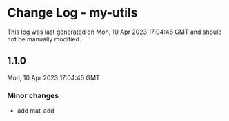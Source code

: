 # Change Log - my-utils

This log was last generated on Mon, 10 Apr 2023 17:04:46 GMT and should not be manually modified.

## 1.1.0
Mon, 10 Apr 2023 17:04:46 GMT

### Minor changes

- add mat_add

